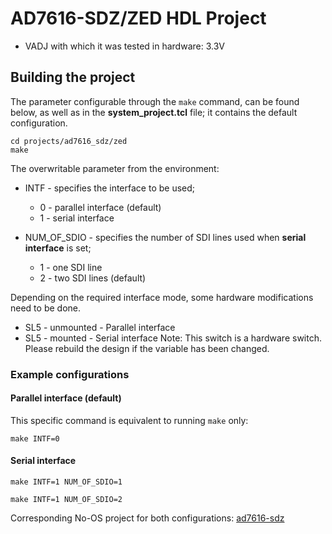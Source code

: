 <!-- no_dts -->

# AD7616-SDZ/ZED HDL Project

- VADJ with which it was tested in hardware: 3.3V

## Building the project

The parameter configurable through the `make` command, can be found below, as well as in the **system_project.tcl** file; it contains the default configuration.

```
cd projects/ad7616_sdz/zed
make
```

The overwritable parameter from the environment:

- INTF - specifies the interface to be used; 
  - 0 - parallel interface (default)
  - 1 - serial interface

- NUM_OF_SDIO - specifies the number of SDI lines used when **serial interface** is set;
  - 1 - one SDI line
  - 2 - two SDI lines (default)

Depending on the required interface mode, some hardware modifications need to be done.
  - SL5 - unmounted - Parallel interface
  - SL5 - mounted - Serial interface
Note: This switch is a hardware switch. Please rebuild the design if the variable has been changed.

### Example configurations

#### Parallel interface (default)

This specific command is equivalent to running `make` only:

```
make INTF=0
```

#### Serial interface

```
make INTF=1 NUM_OF_SDIO=1
```
```
make INTF=1 NUM_OF_SDIO=2
```

Corresponding No-OS project for both configurations: [ad7616-sdz](https://github.com/analogdevicesinc/no-OS/tree/main/projects/ad7616-sdz)

